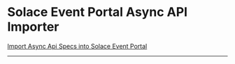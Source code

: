 # Solace Event Portal Async API Importer

[Import Async Api Specs into Solace Event Portal](./importer-cli)

---
